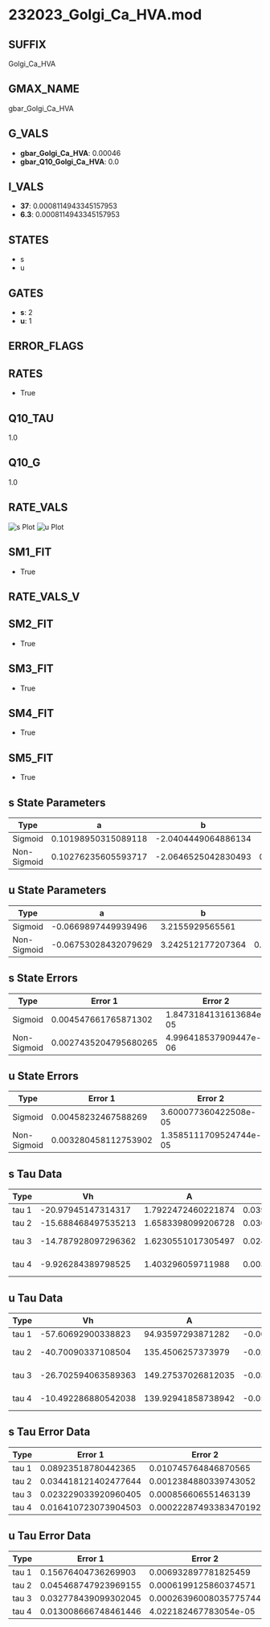 # 232023_Golgi_Ca_HVA.mod

## SUFFIX

Golgi_Ca_HVA

## GMAX_NAME

gbar_Golgi_Ca_HVA

## G_VALS

- **gbar_Golgi_Ca_HVA**: 0.00046
- **gbar_Q10_Golgi_Ca_HVA**: 0.0

## I_VALS

- **37**: 0.0008114943345157953
- **6.3**: 0.0008114943345157953

## STATES

- s
- u

## GATES

- **s**: 2
- **u**: 1

## ERROR_FLAGS


## RATES

- True

## Q10_TAU

1.0

## Q10_G

1.0

## RATE_VALS

![s Plot](/Users/pbozelos/Dropbox/icg-Chai-Panos/supermodels/output_markdown_files/Ca/232023_Golgi_Ca_HVA.mod/images/s.png)
![u Plot](/Users/pbozelos/Dropbox/icg-Chai-Panos/supermodels/output_markdown_files/Ca/232023_Golgi_Ca_HVA.mod/images/u.png)

## SM1_FIT

- True

## RATE_VALS_V

## SM2_FIT

- True

## SM3_FIT

- True

## SM4_FIT

- True

## SM5_FIT

- True

## s State Parameters

| Type | a | b | c | d |
| --- | --- | --- | --- | --- |
| Sigmoid | 0.10198950315089118 | -2.0404449064886134 |
| Non-Sigmoid | 0.10276235605593717 | -2.0646525042830493 | 0.9959275083804752 | 0.0004908732762734814 |

## u State Parameters

| Type | a | b | c | d |
| --- | --- | --- | --- | --- |
| Sigmoid | -0.0669897449939496 | 3.2155929565561 |
| Non-Sigmoid | -0.06753028432079629 | 3.242512177207364 | 0.9956449651357742 | 0.002292330634311187 |

## s State Errors

| Type | Error 1 | Error 2 | Error 3 |
| --- | --- | --- | --- |
| Sigmoid | 0.004547661765871302 | 1.8473184131613684e-05 | 0.0031231708724839885 |
| Non-Sigmoid | 0.0027435204795680265 | 4.996418537909447e-06 | 0.0018841513927341299 |

## u State Errors

| Type | Error 1 | Error 2 | Error 3 |
| --- | --- | --- | --- |
| Sigmoid | 0.00458232467588269 | 3.600077360422508e-05 | 0.0031549743694305908 |
| Non-Sigmoid | 0.003280458112753902 | 1.3585111709524744e-05 | 0.0022586267883201758 |

## s Tau Data

| Type | Vh | A | b1 | b2 | c1 | c2 | d1 | d2 | e1 | e2 |
| --- | --- | --- | --- | --- | --- | --- | --- | --- | --- | --- |
| tau 1 | -20.97945147314317 | 1.7922472460221874 | 0.0395753943618629 | 0.059210085745835014 |
| tau 2 | -15.688468497535213 | 1.6583398099206728 | 0.030502790454107982 | -6.461901718881226e-05 | 0.07895122608278879 | -0.00047875155290463047 |
| tau 3 | -14.787928097296362 | 1.6230551017305497 | 0.02425873938854176 | -0.0002453707732388035 | -1.5157965249574444e-06 | 0.0756789064024704 | -0.00025224226142793953 | -2.8208102104102436e-06 |
| tau 4 | -9.926284389798525 | 1.403296059711988 | 0.0036899819367740335 | -0.0005624551675887281 | -7.430479500774604e-07 | 3.1673175787232753e-08 | 0.07509380866097852 | 3.621708263554182e-05 | -1.0414635127894243e-05 | 1.0525104297235579e-08 |

## u Tau Data

| Type | Vh | A | b1 | b2 | c1 | c2 | d1 | d2 | e1 | e2 |
| --- | --- | --- | --- | --- | --- | --- | --- | --- | --- | --- |
| tau 1 | -57.60692900338823 | 94.93597293871282 | -0.006215105977136858 | -0.07119734360755858 |
| tau 2 | -40.70090337108504 | 135.4506257373979 | -0.020454765668789142 | 9.352969163030932e-05 | -0.04798468994711304 | 3.3364863273227725e-05 |
| tau 3 | -26.702594063589363 | 149.27537026812035 | -0.03554268134348462 | 0.0003469126694888073 | -1.0947140135567666e-06 | -0.03817070622708517 | -0.00021664747940826232 | -4.462724279679041e-06 |
| tau 4 | -10.492286880542038 | 139.92941858738942 | -0.05968218294709702 | 0.001159876042876966 | -9.673576177657317e-06 | 2.9370054455062517e-08 | -0.04633698468058753 | -0.0014360935290684796 | -2.6649245356283144e-05 | -1.3638599097003802e-07 |

## s Tau Error Data

| Type | Error 1 | Error 2 | Error 3 |
| --- | --- | --- | --- |
| tau 1 | 0.08923518780442365 | 0.010745764846870565 | 0.045313520766311885 |
| tau 2 | 0.034418121402477644 | 0.0012384880339743052 | 0.017477480546427455 |
| tau 3 | 0.023229033920960405 | 0.000856606551463139 | 0.011795675415238186 |
| tau 4 | 0.016410723073904503 | 0.00022287493383470192 | 0.008333345388697682 |

## u Tau Error Data

| Type | Error 1 | Error 2 | Error 3 |
| --- | --- | --- | --- |
| tau 1 | 0.15676404736269903 | 0.006932897781825459 | 0.05028505815994965 |
| tau 2 | 0.045468747923969155 | 0.0006199125860374571 | 0.014584968124272304 |
| tau 3 | 0.032778439099302045 | 0.00026396008035775744 | 0.010514309525877714 |
| tau 4 | 0.013008666748461446 | 4.022182467783054e-05 | 0.0041727779745079204 |

